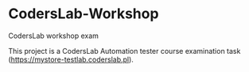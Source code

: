 # CodersLab-Workshop
CodersLab workshop exam

This project is a CodersLab Automation tester course examination task (https://mystore-testlab.coderslab.pl).
